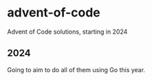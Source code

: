 # advent-of-code
Advent of Code solutions, starting in 2024

## 2024

Going to aim to do all of them using Go this year.
